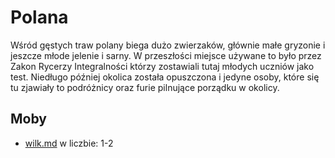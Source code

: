 # Polana

Wśród gęstych traw polany biega dużo zwierzaków, głównie małe gryzonie i jeszcze młode jelenie i sarny. W przeszłości miejsce używane to było przez Zakon Rycerzy Integralności którzy zostawiali tutaj młodych uczniów jako test. Niedługo później okolica została opuszczona i jedyne osoby, które się tu zjawiały to podróżnicy oraz furie pilnujące porządku w okolicy.

## Moby

* [wilk.md](../../moby/pierwsze-pietro/wilk.md "mention") w liczbie: 1-2
